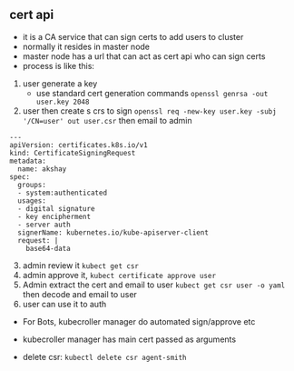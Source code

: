 ## cert api
- it is a CA service that can sign certs to add users to cluster
- normally it resides in master node
- master node has a url that can act as cert api who can sign certs
- process is like this:
1. user generate a key
   - use standard cert generation commands
    `openssl genrsa -out user.key 2048`
2. user then create s crs to sign 
   `openssl req -new-key user.key -subj '/CN=user' out user.csr`
   then email to admin
```
---
apiVersion: certificates.k8s.io/v1
kind: CertificateSigningRequest
metadata:
  name: akshay
spec:
  groups:
  - system:authenticated
  usages:
  - digital signature
  - key encipherment
  - server auth
  signerName: kubernetes.io/kube-apiserver-client
  request: |
    base64-data
```
 
3. admin review it 
   `kubect get csr`
4. admin approve it, 
   `kubect certificate approve user`
5. Admin extract the cert and email to user 
    `kubect get csr user -o yaml`
   then decode and email to user
6. user can use it to auth

- For Bots, kubecroller manager do automated sign/approve etc
-  kubecroller manager has main cert passed as arguments

- delete csr:
  `kubectl delete csr agent-smith`
